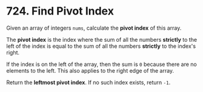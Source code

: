 # 724. Find Pivot Index

Given an array of integers `nums`, calculate the **pivot index** of this array.

The **pivot index** is the index where the sum of all the numbers **strictly** to the left of the index is equal to the
sum of all the numbers **strictly** to the index's right.

If the index is on the left of the array, then the sum is `0` because there are no elements to the left. This also applies
to the right edge of the array.

Return the **leftmost pivot index**. If no such index exists, return `-1`.